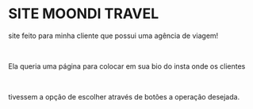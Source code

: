 <h1>SITE MOONDI TRAVEL</h1>
<p>site feito para minha cliente que possui uma agência de viagem!</p><br>
<p>Ela queria uma página para colocar em sua bio do insta onde os clientes</p><br>
<p>tivessem a opção de escolher através de botões a operação desejada.</p>
